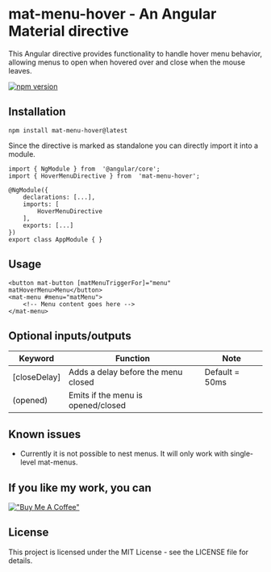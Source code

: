 # mat-menu-hover - An Angular Material directive
This Angular directive provides functionality to handle hover menu behavior, allowing menus to open when hovered over and close when the mouse leaves.

[![npm version](https://badge.fury.io/js/ngx-mat-menu-hover.svg)](https://badge.fury.io/js/ngx-mat-menu-hover)

## Installation

    npm install mat-menu-hover@latest

Since the directive is marked as standalone you can directly import it into a module.

    import { NgModule } from  '@angular/core';
    import { HoverMenuDirective } from  'mat-menu-hover';
    
    @NgModule({
    	declarations: [...],
    	imports: [
    		HoverMenuDirective
    	],
    	exports: [...]
   	})
   	export class AppModule { }

## Usage

    <button mat-button [matMenuTriggerFor]="menu" matHoverMenu>Menu</button>
    <mat-menu #menu="matMenu">
    	<!-- Menu content goes here -->
    </mat-menu>

## Optional inputs/outputs
|Keyword     |Function                           |Note          |
|------------|-----------------------------------|--------------|
|[closeDelay]|Adds a delay before the menu closed|Default = 50ms|
|(opened)    |Emits if the menu is opened/closed |              |

## Known issues
- Currently it is not possible to nest menus. It will only work with single-level mat-menus.

## If you like my work, you can
[!["Buy Me A Coffee"](https://www.buymeacoffee.com/assets/img/custom_images/orange_img.png)](https://www.buymeacoffee.com/gamekohl)

## License
This project is licensed under the MIT License - see the LICENSE file for details.
